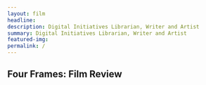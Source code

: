 ```yaml
---
layout: film
headline: 
description: Digital Initiatives Librarian, Writer and Artist
summary: Digital Initiatives Librarian, Writer and Artist
featured-img: 
permalink: /
---
```


<section>
  <div class="container">
    <!-- Add H1 title -->
    <h1>Four Frames: Film Review</h1>
    <!-- Additional content can be placed here -->
  </div>
</section>
